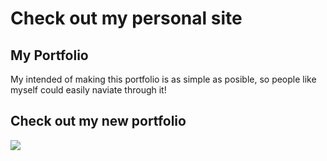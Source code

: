 # Check out my personal site

## My Portfolio
My intended of making this portfolio is as simple as posible, so people like myself could easily naviate through it!

## Check out my new portfolio
<a href="https://www.jackvd.com" style="text-decoration: none;">
<img src="https://img.shields.io/badge/website-000000?style=for-the-badge&logo=About.me&logoColor=white" />
</a>

